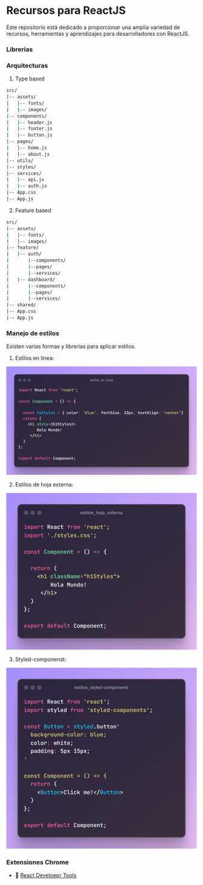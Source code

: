 # Recursos para ReactJS

Este repositorio está dedicado a proporcionar una amplia variedad de recursos, herramientas y aprendizajes para desarrolladores con ReactJS.

### Librerias

### Arquitecturas

1. Type based

```bash
src/
|-- assets/
|   |-- fonts/
|   |-- images/
|-- components/
|   |-- header.js
|   |-- footer.js
|   |-- button.js
|-- pages/
|   |-- home.js
|   |-- about.js
|-- utils/
|-- styles/
|-- services/
|   |-- api.js
|   |-- auth.js
|-- App.css
|-- App.js
```

2. Feature based

```bash
src/
|-- assets/
|   |-- fonts/
|   |-- images/
|-- feature/
|   |-- auth/
|       |--components/
|       |--pages/
|       |--services/
|   |-- dashboard/
|       |--components/
|       |--pages/
|       |--services/
|-- shared/
|-- App.css
|-- App.js
```

### Manejo de estilos
Existen varias formas y librerias para aplicar estilos.

1. Estilos en linea:

![Estilos en linea](./sources/estilos_en_linea.png)

2. Estilos de hoja externa:

![Estilos de hoja externa](./sources/estilos_hoja_externa.png)

3. Styled-componenst:

![Estilos styled-components](./sources/estilos_styled-components.png)

### Extensiones Chrome
- :toolbox: [React Develoepr Tools](https://chromewebstore.google.com/detail/react-developer-tools/fmkadmapgofadopljbjfkapdkoienihi)